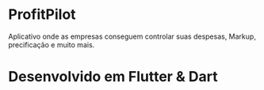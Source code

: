 # ProfitPilot
Aplicativo onde as empresas conseguem controlar suas despesas, Markup, precificação e muito mais. 

# Desenvolvido em Flutter & Dart
